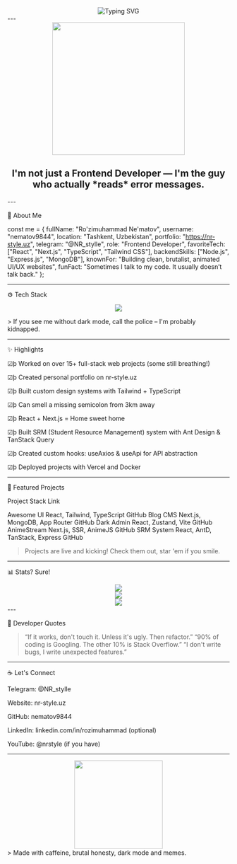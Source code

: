 <div align="center">
  <img src="https://readme-typing-svg.demolab.com?font=Fira+Code&weight=600&pause=1200&color=00F7F7&center=true&vCenter=true&width=500&lines=Hey+there%2C+I'm+Ro'zimuhammad;Frontend+Wizard+%7C+React%2C+Next.js+%26+more!;I+turn+coffee+%E2%98%95+into+clean+code+%F0%9F%92%BB" alt="Typing SVG" />
</div>
---

<div align="center">
  <img src="https://media.giphy.com/media/l0HlNaQ6gWfllcjDO/giphy.gif" width="300" />
</div><h2 align="center">I'm not just a Frontend Developer — I'm the guy who actually *reads* error messages.</h2>
---

🧠 About Me

const me = {
  fullName: "Ro'zimuhammad Ne'matov",
  username: "nematov9844",
  location: "Tashkent, Uzbekistan",
  portfolio: "https://nr-style.uz",
  telegram: "@NR_stylle",
  role: "Frontend Developer",
  favoriteTech: ["React", "Next.js", "TypeScript", "Tailwind CSS"],
  backendSkills: ["Node.js", "Express.js", "MongoDB"],
  knownFor: "Building clean, brutalist, animated UI/UX websites",
  funFact: "Sometimes I talk to my code. It usually doesn’t talk back."
};


---

⚙️ Tech Stack

<p align="center">
  <img src="https://skillicons.dev/icons?i=js,ts,react,nextjs,nodejs,express,mongodb,tailwind,html,css,figma,git,github,vite,vercel,redux,zustand,docker" />
</p>> If you see me without dark mode, call the police – I'm probably kidnapped.




---

✨ Highlights

☑þ Worked on over 15+ full-stack web projects (some still breathing!)

☑þ Created personal portfolio on nr-style.uz

☑þ Built custom design systems with Tailwind + TypeScript

☑þ Can smell a missing semicolon from 3km away

☑þ React + Next.js = Home sweet home

☑þ Built SRM (Student Resource Management) system with Ant Design & TanStack Query

☑þ Created custom hooks: useAxios & useApi for API abstraction

☑þ Deployed projects with Vercel and Docker



---

🚀 Featured Projects

Project	Stack	Link

Awesome UI	React, Tailwind, TypeScript	GitHub
Blog CMS	Next.js, MongoDB, App Router	GitHub
Dark Admin	React, Zustand, Vite	GitHub
AnimeStream	Next.js, SSR, AnimeJS	GitHub
SRM System	React, AntD, TanStack, Express	GitHub


> Projects are live and kicking! Check them out, star 'em if you smile.




---

📊 Stats? Sure!

<div align="center">
  <img src="https://github-readme-stats.vercel.app/api?username=nematov9844&show_icons=true&theme=tokyonight&count_private=true&border_radius=8" />
  <br />
  <img src="https://github-readme-streak-stats.herokuapp.com?user=nematov9844&theme=tokyonight" />
  <br />
  <img src="https://github-readme-stats.vercel.app/api/top-langs/?username=nematov9844&layout=compact&theme=tokyonight" />
</div>
---

🍼 Developer Quotes

> “If it works, don't touch it. Unless it's ugly. Then refactor.”
“90% of coding is Googling. The other 10% is Stack Overflow.”
“I don't write bugs, I write unexpected features.”




---

☕ Let's Connect

Telegram: @NR_stylle

Website: nr-style.uz

GitHub: nematov9844

LinkedIn: linkedin.com/in/rozimuhammad (optional)

YouTube: @nrstyle (if you have)



---

<div align="center">
  <img src="https://media.giphy.com/media/XHAv3GveJMXp6/giphy.gif" width="200" />
</div>> Made with caffeine, brutal honesty, dark mode and memes.



